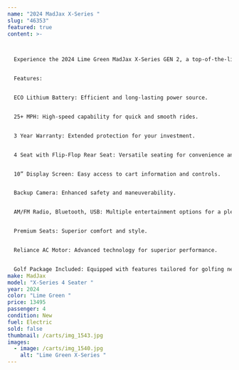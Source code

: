 ```yaml
---
name: "2024 MadJax X-Series "
slug: "46353"
featured: true
content: >-
  


  Experience the 2024 Lime Green MadJax X-Series GEN 2, a top-of-the-line golf cart designed for both performance and luxury. With a powerful ECO lithium battery and advanced features, this cart ensures a smooth and enjoyable ride at speeds over 25 mph.


  Features:


  ECO Lithium Battery: Efficient and long-lasting power source.


  25+ MPH: High-speed capability for quick and smooth rides.


  3 Year Warranty: Extended protection for your investment.


  4 Seat with Flip-Flop Rear Seat: Versatile seating for convenience and extra cargo space.


  10” Display Screen: Easy access to cart information and controls.


  Backup Camera: Enhanced safety and maneuverability.


  AM/FM Radio, Bluetooth, USB: Multiple entertainment options for a pleasant ride.


  Premium Seats: Superior comfort and style.


  Reliance AC Motor: Advanced technology for superior performance.


  Golf Package Included: Equipped with features tailored for golfing needs.
make: MadJax
model: "X-Series 4 Seater "
year: 2024
color: "Lime Green "
price: 13495
passenger: 4
condition: New
fuel: Electric
sold: false
thumbnail: /carts/img_1543.jpg
images:
  - image: /carts/img_1540.jpg
    alt: "Lime Green X-Series "
---
```


